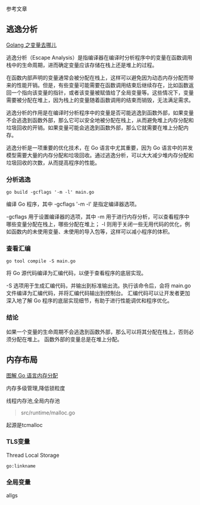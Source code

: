 参考文章



## 逃逸分析
[Golang 之变量去哪儿](https://qcrao.com/post/where-go-variables-go/)

逃逸分析（Escape Analysis）是指编译器在编译时分析程序中的变量在函数调用栈中的生命周期，进而确定变量应该存储在栈上还是堆上的过程。

在函数内部声明的变量通常会被分配在栈上，这样可以避免因为动态内存分配而带来的性能开销。但是，有些变量可能需要在函数调用结束后继续存在，比如函数返回一个指向该变量的指针，或者该变量被赋值给了全局变量等。这些情况下，变量需要被分配在堆上，因为栈上的变量随着函数调用的结束而销毁，无法满足需求。

逃逸分析的作用是在编译时分析程序中的变量是否可能逃逸到函数外部，如果变量不会逃逸到函数外部，那么它可以安全地被分配在栈上，从而避免堆上内存分配和垃圾回收的开销。如果变量可能会逃逸到函数外部，那么它就需要在堆上分配内存。

逃逸分析是一项重要的优化技术，在 Go 语言中尤其重要，因为 Go 语言中的并发模型需要大量的内存分配和垃圾回收。通过逃逸分析，可以大大减少堆内存分配和垃圾回收的次数，从而提高程序的性能。

### 分析逃逸
`go build -gcflags '-m -l' main.go `

编译 Go 程序，其中 -gcflags '-m -l' 是指定编译器选项。

-gcflags 用于设置编译器的选项，其中 -m 用于进行内存分析，可以查看程序中哪些变量分配在栈上，哪些分配在堆上；
-l 则用于关闭一些无用代码的优化，例如函数内的未使用变量、未使用的导入包等，这样可以减小程序的体积。

### 查看汇编

`go tool compile -S main.go`

将 Go 源代码编译为汇编代码，以便于查看程序的底层实现。

-S 选项用于生成汇编代码，并输出到标准输出流。执行该命令后，会将 main.go 文件编译为汇编代码，并将汇编代码输出到控制台。
汇编代码可以让开发者更加深入地了解 Go 程序的底层实现细节，有助于进行性能调优和程序优化。

### 结论

如果一个变量的生命周期不会逃逸到函数外部，那么可以将其分配在栈上，否则必须分配在堆上。
函数外部的变量总是在堆上分配。

## 内存布局
[图解 Go 语言内存分配](https://qcrao.com/post/graphic-go-memory-allocation/)

内存多级管理,降低锁粒度

线程内存池,全局内存池

> src/runtime/malloc.go

起源是tcmalloc



### TLS变量

Thread Local Storage

`go:linkname` 

### 全局变量

allgs